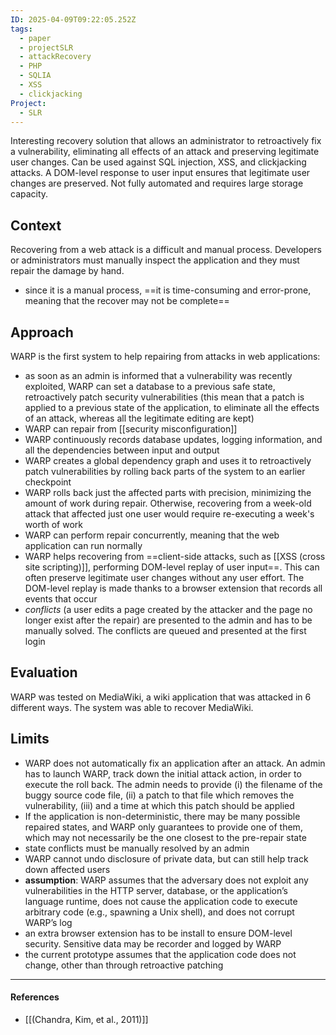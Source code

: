 ```yaml
---
ID: 2025-04-09T09:22:05.252Z
tags:
  - paper
  - projectSLR
  - attackRecovery
  - PHP
  - SQLIA
  - XSS
  - clickjacking
Project:
  - SLR
---
```

Interesting recovery solution that allows an administrator to retroactively fix a vulnerability, eliminating all effects of an attack and preserving legitimate user changes. Can be used against SQL injection, XSS, and clickjacking attacks. A DOM-level response to user input ensures that legitimate user changes are preserved. Not fully automated and requires large storage capacity.

## Context

Recovering from a web attack is a difficult and manual process. Developers or administrators must manually inspect the application and they must repair the damage by hand.
- since it is a manual process, ==it is time-consuming and error-prone, meaning that the recover may not be complete==

## Approach

WARP is the first system to help repairing from attacks in web applications:
- as soon as an admin is informed that a vulnerability was recently exploited, WARP can set a database to a previous safe state, retroactively patch security vulnerabilities (this mean that a patch is applied to a previous state of the application, to eliminate all the effects of an attack, whereas all the legitimate editing are kept)
- WARP can repair from [[security misconfiguration]]
- WARP continuously records database updates, logging information, and all the dependencies between input and output
- WARP creates a global dependency graph and uses it to retroactively patch vulnerabilities by rolling back parts of the system to an earlier checkpoint
- WARP rolls back just the affected parts with precision, minimizing the amount of work during repair. Otherwise, recovering from a week-old attack that affected just one user would require re-executing a week's worth of work
- WARP can perform repair concurrently, meaning that the web application can run normally
- WARP helps recovering from ==client-side attacks, such as [[XSS (cross site scripting)]], performing DOM-level replay of user input==. This can often preserve legitimate user changes without any user effort. The DOM-level replay is made thanks to a browser extension that records all events that occur
-  *conflicts* (a user edits a page created by the attacker and the page no longer exist after the repair) are presented to the admin and has to be manually solved. The conflicts are queued and presented at the first login

## Evaluation

WARP was tested on MediaWiki, a wiki application that was attacked in 6 different ways. The system was able to recover MediaWiki.

## Limits

- WARP does not automatically fix an application after an attack. An admin has to launch WARP, track down the initial attack action, in order to execute the roll back. The admin needs to provide (i) the filename of the buggy source code file, (ii) a patch to that file which removes the vulnerability, (iii) and a time at which this patch should be applied
- If the application is non-deterministic, there may be many possible repaired states, and WARP only guarantees to provide one of them, which may not necessarily be the one closest to the pre-repair state
- state conflicts must be manually resolved by an admin
- WARP cannot undo disclosure of private data, but can still help track down affected users
- **assumption**: WARP assumes that the adversary does not exploit any vulnerabilities in the HTTP server, database, or the application’s language runtime, does not cause the application code to execute arbitrary code (e.g., spawning a Unix shell), and does not corrupt WARP’s log
- an extra browser extension has to be install to ensure DOM-level security. Sensitive data may be recorder and logged by WARP
- the current prototype assumes that the application code does not change, other than through retroactive patching

---
#### References
- [[(Chandra, Kim, et al., 2011)]]
